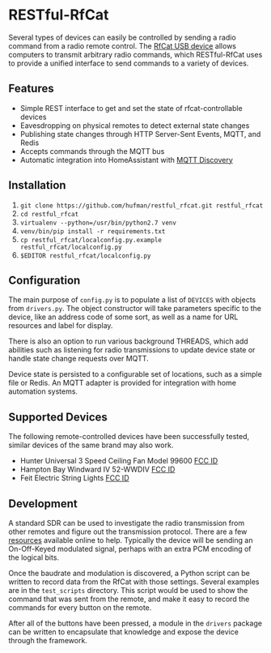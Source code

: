 RESTful-RfCat
=============

Several types of devices can easily be controlled by sending a radio command from a radio remote control. The [RfCat USB device](https://smile.amazon.com/dp/B01N3TR4AA/?tag=lumtubo-20&linkCode=as2&linkId=dd8f1d837836925830b5ac693eb5f60d) allows computers to transmit arbitrary radio commands, which RESTful-RfCat uses to provide a unified interface to send commands to a variety of devices.

Features
--------

- Simple REST interface to get and set the state of rfcat-controllable devices
- Eavesdropping on physical remotes to detect external state changes
- Publishing state changes through HTTP Server-Sent Events, MQTT, and Redis
- Accepts commands through the MQTT bus
- Automatic integration into HomeAssistant with [MQTT Discovery](https://home-assistant.io/docs/mqtt/discovery/)

Installation
------------

1. `git clone https://github.com/hufman/restful_rfcat.git restful_rfcat`
2. `cd restful_rfcat`
3. `virtualenv --python=/usr/bin/python2.7 venv`
4. `venv/bin/pip install -r requirements.txt`
5. `cp restful_rfcat/localconfig.py.example restful_rfcat/localconfig.py`
6. `$EDITOR restful_rfcat/localconfig.py`

Configuration
-------------

The main purpose of `config.py` is to populate a list of `DEVICES` with objects from `drivers.py`. The object constructor will take parameters specific to the device, like an address code of some sort, as well as a name for URL resources and label for display.

There is also an option to run various background THREADS, which add abilities such as listening for radio transmissions to update device state or handle state change requests over MQTT.

Device state is persisted to a configurable set of locations, such as a simple file or Redis. An MQTT adapter is provided for integration with home automation systems.

Supported Devices
-----------------

The following remote-controlled devices have been successfully tested, similar devices of the same brand may also work.

- Hunter Universal 3 Speed Ceiling Fan Model 99600  [FCC ID](https://fccid.io/IN2TX28)
- Hampton Bay Windward IV 52-WWDIV  [FCC ID](https://fccid.io/RGB-52WWDIVS)
- Feit Electric String Lights  [FCC ID](https://fccid.io/2AIH2RF20160226B)

Development
-----------

A standard SDR can be used to investigate the radio transmission from other remotes and figure out the transmission protocol. There are a few [resources](https://blog.compass-security.com/2016/09/software-defied-radio-sdr-and-decoding-on-off-keying-ook/) available online to help. Typically the device will be sending an On-Off-Keyed modulated signal, perhaps with an extra PCM encoding of the logical bits.

Once the baudrate and modulation is discovered, a Python script can be written to record data from the RfCat with those settings. Several examples are in the `test_scripts` directory. This script would be used to show the command that was sent from the remote, and make it easy to record the commands for every button on the remote.

After all of the buttons have been pressed, a module in the `drivers` package can be written to encapsulate that knowledge and expose the device through the framework.
